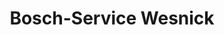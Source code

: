 ---
title: "Bosch-Service Wesnick"
url: /finsterwalde/bosch-service-wesnick/
shop: Autowerkstatt
---